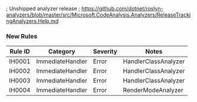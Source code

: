 ; Unshipped analyzer release
; https://github.com/dotnet/roslyn-analyzers/blob/master/src/Microsoft.CodeAnalysis.Analyzers/ReleaseTrackingAnalyzers.Help.md

### New Rules

Rule ID | Category | Severity | Notes
--------|----------|----------|--------------------
IH0001 | ImmediateHandler | Error | HandlerClassAnalyzer
IH0002 | ImmediateHandler | Error | HandlerClassAnalyzer
IH0003 | ImmediateHandler | Error | HandlerClassAnalyzer
IH0004 | ImmediateHandler | Error | RenderModeAnalyzer
